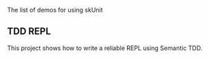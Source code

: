The list of demos for using skUnit

## TDD REPL
This project shows how to write a reliable REPL using Semantic TDD.

